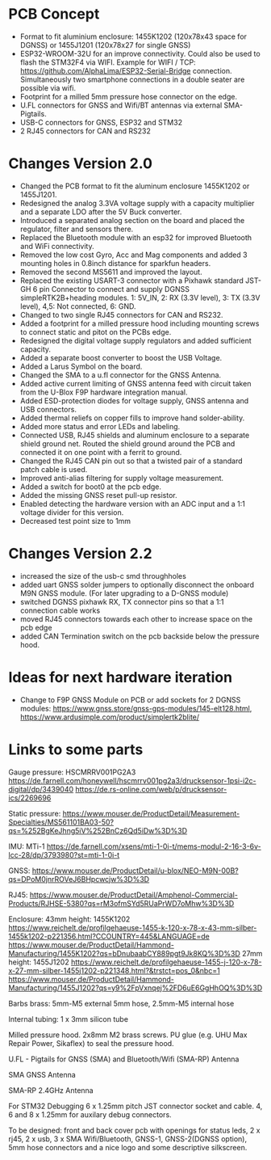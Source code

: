 # PCB Concept
- Format to fit aluminium enclosure: 1455K1202 (120x78x43 space for DGNSS)  or 1455J1201 (120x78x27 for single GNSS)
- ESP32-WROOM-32U for an improve connectivity. Could also be used to flash the STM32F4 via WIFI. Example for WIFI / TCP: https://github.com/AlphaLima/ESP32-Serial-Bridge connection. Simultaneously two smartphone connections in a double seater are possible via wifi. 
- Footprint for a milled 5mm pressure hose connector on the edge.
- U.FL connectors for GNSS and Wifi/BT antennas via external SMA-Pigtails.
- USB-C connectors for GNSS, ESP32 and STM32
- 2 RJ45 connectors for CAN and RS232

# Changes Version 2.0
- Changed the PCB format to fit the aluminum enclosure 1455K1202 or 1455J1201.
- Redesigned the analog 3.3VA voltage supply with a capacity multiplier and a separate LDO after the 5V Buck converter.
- Introduced a separated analog section on the board and placed the regulator, filter and sensors there.
- Replaced the Bluetooth module with an esp32 for improved Bluetooth and WiFi connectivity.
- Removed the low cost Gyro, Acc and Mag components and added 3 mounting holes in 0.8inch distance for sparkfun headers.
- Removed the second MS5611 and improved the layout.
- Replaced the existing USART-3 connector with a Pixhawk standard JST-GH 6 pin Connector to connect and supply DGNSS simpleRTK2B+heading modules. 1: 5V_IN, 2: RX (3.3V level), 3: TX (3.3V level), 4,5: Not connected, 6: GND.
- Changed to two single RJ45 connectors for CAN and RS232.
- Added a footprint for a milled pressure hood including mounting screws to connect static and pitot on the PCBs edge.
- Redesigned the digital voltage supply regulators and added sufficient capacity.
- Added a separate boost converter to boost the USB Voltage.
- Added a Larus Symbol on the board.
- Changed the SMA to a u.fl connector for the GNSS Antenna.
- Added active current limiting of GNSS antenna feed with circuit taken from the U-Blox F9P hardware integration manual.
- Added ESD-protection diodes for voltage supply, GNSS antenna and USB connectors.
- Added thermal reliefs on copper fills to improve hand solder-ability.
- Added more status and error LEDs and labeling.
- Connected USB, RJ45 shields and aluminum enclosure to a separate shield ground net. Routed the shield ground around the PCB and connected it on one point with a ferrit to ground. 
- Changed the RJ45 CAN pin out so that a twisted pair of a standard patch cable is used.
- Improved anti-alias filtering for supply voltage measurement.
- Added a switch for boot0 at the pcb edge.
- Added the missing GNSS reset pull-up resistor.
- Enabled detecting the hardware version with an ADC input and a 1:1 voltage divider for this version.
- Decreased test point size to 1mm

# Changes Version 2.2
- increased the size of the usb-c smd throughholes 
- added uart GNSS solder jumpers to optionally disconnect the onboard M9N GNSS module. (For later upgrading to a D-GNSS module)
- switched DGNSS pixhawk RX, TX connector pins so that a 1:1 connection cable works
- moved RJ45 connectors towards each other to increase space on the pcb edge
- added CAN Termination switch on the pcb backside below the pressure hood. 

# Ideas for next hardware iteration
- Change to F9P GNSS Module on PCB or add sockets for 2 DGNSS modules: https://www.gnss.store/gnss-gps-modules/145-elt128.html,  https://www.ardusimple.com/product/simplertk2blite/


# Links to some parts
Gauge pressure: HSCMRRV001PG2A3
https://de.farnell.com/honeywell/hscmrrv001pg2a3/drucksensor-1psi-i2c-digital/dp/3439040
https://de.rs-online.com/web/p/drucksensor-ics/2269696

Static pressure:
https://www.mouser.de/ProductDetail/Measurement-Specialties/MS561101BA03-50?qs=%252BgKeJhng5iV%252BnCz6Qd5iDw%3D%3D

IMU:  MTi-1
https://de.farnell.com/xsens/mti-1-0i-t/mems-modul-2-16-3-6v-lcc-28/dp/3793980?st=mti-1-0i-t

GNSS:
https://www.mouser.de/ProductDetail/u-blox/NEO-M9N-00B?qs=DPoM0jnrROVeJ6BHpcwcjw%3D%3D

RJ45:
https://www.mouser.de/ProductDetail/Amphenol-Commercial-Products/RJHSE-5380?qs=rM3ofmSYd5RUaPrWD7oMhw%3D%3D

Enclosure:
43mm height: 1455K1202 https://www.reichelt.de/profilgehaeuse-1455-k-120-x-78-x-43-mm-silber-1455k1202-p221356.html?CCOUNTRY=445&LANGUAGE=de
https://www.mouser.de/ProductDetail/Hammond-Manufacturing/1455K1202?qs=bDnubaabCY889pgt9Jk8KQ%3D%3D
27mm height: 1455J1202 https://www.reichelt.de/profilgehaeuse-1455-j-120-x-78-x-27-mm-silber-1455j1202-p221348.html?&trstct=pos_0&nbc=1
https://www.mouser.de/ProductDetail/Hammond-Manufacturing/1455J1202?qs=y9%2FpVxnqej%2FD6uE6GgHhOQ%3D%3D

Barbs brass: 5mm-M5 external 5mm hose, 2.5mm-M5 internal hose

Internal tubing: 1 x 3mm silicon tube

Milled pressure hood. 2x8mm M2 brass screws. PU glue (e.g. UHU Max Repair Power, Sikaflex) to seal the pressure hood.

U.FL - Pigtails  for GNSS (SMA)  and Bluetooth/Wifi (SMA-RP) Antenna

SMA GNSS Antenna

SMA-RP 2.4GHz Antenna

For STM32 Debugging 6 x 1.25mm pitch JST connector socket and cable. 4, 6 and 8 x 1.25mm for auxilary debug connectors. 

To be designed: front and back cover pcb with openings for status leds, 2 x rj45, 2 x usb, 3 x SMA Wifi/Bluetooth, GNSS-1, GNSS-2(DGNSS option), 5mm hose connectors and a nice logo and some descriptive silkscreen.


